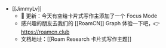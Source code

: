 - [[JimmyLv]]
    - 👀 更新：今天有空给卡片式写作主添加了一个 Focus Mode
    - 感兴趣的朋友去我们的 [[RoamCN]] Graph 体验一下吧，👉 https://roamcn.club
    - 文档地址：[[Roam Research 卡片式写作主题]]
